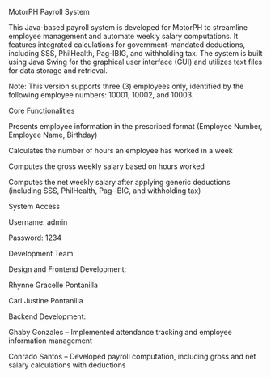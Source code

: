 MotorPH Payroll System

This Java-based payroll system is developed for MotorPH to streamline employee management and automate weekly salary computations. It features integrated calculations for government-mandated deductions, including SSS, PhilHealth, Pag-IBIG, and withholding tax. The system is built using Java Swing for the graphical user interface (GUI) and utilizes text files for data storage and retrieval.

Note: This version supports three (3) employees only, identified by the following employee numbers: 10001, 10002, and 10003.


Core Functionalities

Presents employee information in the prescribed format (Employee Number, Employee Name, Birthday)

Calculates the number of hours an employee has worked in a week

Computes the gross weekly salary based on hours worked

Computes the net weekly salary after applying generic deductions (including SSS, PhilHealth, Pag-IBIG, and withholding tax)


System Access

Username: admin

Password: 1234


Development Team

Design and Frontend Development:

Rhynne Gracelle Pontanilla

Carl Justine Pontanilla


Backend Development:

Ghaby Gonzales – Implemented attendance tracking and employee information management

Conrado Santos – Developed payroll computation, including gross and net salary calculations with deductions

